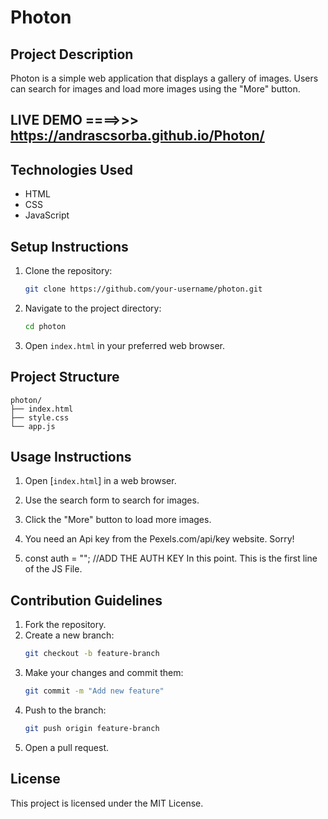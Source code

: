 
# Photon

## Project Description
Photon is a simple web application that displays a gallery of images. Users can search for images and load more images using the "More" button.

## LIVE DEMO ====>>> https://andrascsorba.github.io/Photon/

## Technologies Used
- HTML
- CSS
- JavaScript

## Setup Instructions
1. Clone the repository:
   ```sh
   git clone https://github.com/your-username/photon.git
   ```
2. Navigate to the project directory:
   ```sh
   cd photon
   ```
3. Open `index.html` in your preferred web browser.

## Project Structure
```
photon/
├── index.html
├── style.css
└── app.js
```


## Usage Instructions
1. Open [`index.html`] in a web browser.
2. Use the search form to search for images.
3. Click the "More" button to load more images.
4. You need an Api key from the Pexels.com/api/key website. Sorry!
   
6. const auth = ""; //ADD THE AUTH KEY
In this point. This is the first line of the JS File.

## Contribution Guidelines
1. Fork the repository.
2. Create a new branch:
   ```sh
   git checkout -b feature-branch
   ```
3. Make your changes and commit them:
   ```sh
   git commit -m "Add new feature"
   ```
4. Push to the branch:
   ```sh
   git push origin feature-branch
   ```
5. Open a pull request.

## License
This project is licensed under the MIT License.
```

